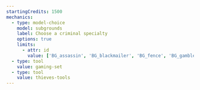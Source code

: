 ```yaml
---
startingCredits: 1500
mechanics:
  - type: model-choice
    model: subgrounds
    label: Choose a criminal specialty
    options: true
    limits:
      - attr: id
        value: ['BG_assassin', 'BG_blackmailer', 'BG_fence', 'BG_gambler', 'BG_gang-member', 'BG_pickpocket', 'BG_smuggler', 'BG_thief']
  - type: tool
    value: gaming-set
  - type: tool
    value: thieves-tools
---
```

